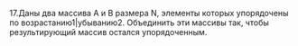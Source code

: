 17.Даны два массива A и B размера N, элементы которых упорядочены по
возрастанию1|убыванию2. Объединить эти массивы так, чтобы результирующий
массив остался упорядоченным.

